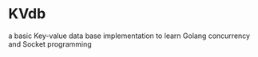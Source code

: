 # KVdb
a basic Key-value data base implementation to learn Golang concurrency and Socket programming
